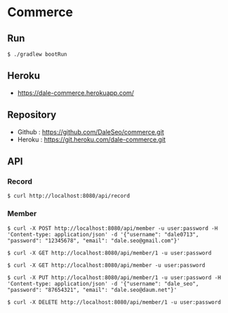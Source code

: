 # Commerce

## Run
```
$ ./gradlew bootRun
```

## Heroku
- https://dale-commerce.herokuapp.com/

## Repository
- Github : https://github.com/DaleSeo/commerce.git
- Heroku : https://git.heroku.com/dale-commerce.git

## API
### Record
```
$ curl http://localhost:8080/api/record
```
### Member
```
$ curl -X POST http://localhost:8080/api/member -u user:password -H 'Content-type: application/json' -d '{"username": "dale0713", "password": "12345678", "email": "dale.seo@gmail.com"}'
```
```
$ curl -X GET http://localhost:8080/api/member/1 -u user:password
```
```
$ curl -X GET http://localhost:8080/api/member -u user:password
```
```
$ curl -X PUT http://localhost:8080/api/member/1 -u user:password -H 'Content-type: application/json' -d '{"username": "dale_seo", "password": "87654321", "email": "dale.seo@daum.net"}'
```
```
$ curl -X DELETE http://localhost:8080/api/member/1 -u user:password
```